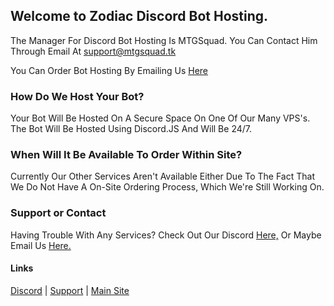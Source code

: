## Welcome to Zodiac Discord Bot Hosting.

The Manager For Discord Bot Hosting Is MTGSquad. You Can Contact Him Through Email At [support@mtgsquad.tk](mailto:support@mtgsquad.tk)

You Can Order Bot Hosting By Emailing Us [Here](mailto:bot.hosting@mtgsquad.tk)

### How Do We Host Your Bot?

Your Bot Will Be Hosted On A Secure Space On One Of Our Many VPS's. The Bot Will Be Hosted Using Discord.JS And Will Be 24/7.

### When Will It Be Available To Order Within Site?

Currently Our Other Services Aren't Available Either Due To The Fact That We Do Not Have A On-Site Ordering Process, Which We're Still Working On.

### Support or Contact

Having Trouble With Any Services? Check Out Our Discord [Here,](https://discord.gg/G2pkc8vtYX) Or Maybe Email Us [Here.](mailto:support@zodiacdevelopment.ml)

#### Links 

[Discord](https://discord.gg/G2pkc8vtYX) | [Support](mailto:support@zodiacdevelopment.ml) | [Main Site](https://zodiacdevelopment.ml/)

